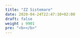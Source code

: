```yaml
---
title: "ZZ Sistemare"
date: 2020-04-24T22:47:10+02:00
draft: false
weight : 9901
pre: "<b></b>"
---
```


